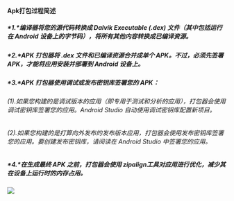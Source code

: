 #### Apk打包过程简述

##### *1.*编译器将您的源代码转换成 **Dalvik Executable** (.dex) 文件（其中包括运行在 Android 设备上的字节码），将所有其他内容转换成已编译资源。

##### *2.*APK 打包器将 .dex 文件和已编译资源合并成单个 APK。不过，必须先签署 APK，才能将应用安装并部署到 Android 设备上。

##### *3.*APK 打包器使用调试或发布密钥库签署您的 APK：

###### (1).如果您构建的是调试版本的应用（即专用于测试和分析的应用），打包器会使用调试密钥库签署您的应用。Android Studio 自动使用调试密钥库配置新项目。

###### (2).如果您构建的是打算向外发布的发布版本应用，打包器会使用发布密钥库签署您的应用。要创建发布密钥库，请阅读在 Android Studio 中签署您的应用。

##### *4.*在生成最终 APK 之前，打包器会使用 zipalign工具对应用进行优化，减少其在设备上运行时的内存占用。

![](/Users/zhaozhengji/Documents/build-process_2x.png)